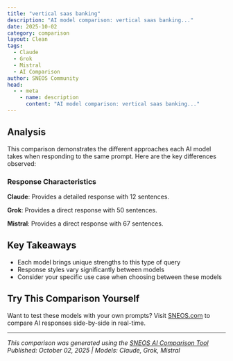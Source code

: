 ```yaml
---
title: "vertical saas banking"
description: "AI model comparison: vertical saas banking..."
date: 2025-10-02
category: comparison
layout: Clean
tags:
  - Claude
  - Grok
  - Mistral
  - AI Comparison
author: SNEOS Community
head:
  - - meta
    - name: description
      content: "AI model comparison: vertical saas banking..."
---
```


<ChatComparison
  title="vertical saas banking"
  prompt="vertical saas banking"
  :responses='{"Claude": "Vertical SaaS in banking refers to software solutions designed specifically for particular banking niches or specialized financial services sectors. Here\u0027s an overview:\n\n## What is Vertical Banking SaaS?\n\nUnlike horizontal SaaS (broad solutions for many industries), vertical banking SaaS focuses on:\n- **Specific banking segments** (community banks, credit unions, fintech startups)\n- **Specialized use cases** (lending, compliance, wealth management)\n- **Niche customer types** (small business banking, agricultural lending)\n\n## Key Vertical Banking SaaS Categories\n\n### 1. **Community \u0026 Regional Banks**\n- Core banking platforms for smaller institutions\n- Loan origination and management\n- Customer relationship management (CRM)\n- Regulatory compliance tools\n\n### 2. **Credit Unions**\n- Member-focused banking solutions\n- Cooperative-specific features\n- Community engagement tools\n\n### 3. **Fintech Enablement**\n- Banking-as-a-Service (BaaS) platforms\n- API-first solutions\n- Embedded finance tools\n- Digital wallet infrastructure\n\n### 4. **Specialized Lending**\n- Commercial real estate lending\n- Equipment financing\n- Agricultural loans\n- Small business lending platforms\n\n### 5. **Wealth Management**\n- Portfolio management systems\n- Financial planning tools\n- Robo-advisory platforms\n- Client reporting solutions\n\n## Advantages of Vertical Banking SaaS\n\n### **For Providers:**\n- Higher customer lifetime value\n- Deeper domain expertise\n- Premium pricing potential\n- Stronger customer relationships\n- Network effects within verticals\n\n### **For Banks:**\n- Industry-specific features\n- Faster implementation\n- Lower customization costs\n- Specialized support\n- Compliance built-in\n\n## Notable Examples\n\n- **nCino** - Commercial lending platform\n- **Mambu** - Core banking for digital banks\n- **Backbase** - Digital banking platform\n- **Finastra** - Various banking verticals\n- **Temenos** - Core banking solutions\n- **Blend** - Mortgage and consumer lending\n\n## Market Opportunities\n\n### **Emerging Verticals:**\n- ESG/Sustainable banking\n- Crypto/Digital asset banking\n- Cross-border payments\n- Embedded finance\n- Open banking solutions\n\n### **Underserved Segments:**\n- Rural banks\n- Minority depository institutions\n- Islamic banking\n- Agricultural finance\n- Small business banking\n\n## Key Success Factors\n\n1. **Deep Industry Knowledge**\n - Understand regulatory requirements\n - Know operational workflows\n - Grasp customer pain points\n\n2. **Compliance-First Design**\n - Built-in regulatory features\n - Audit trails and reporting\n - Security standards (SOC 2, PCI DSS)\n\n3. **Integration Capabilities**\n - API-first architecture\n - Legacy system compatibility\n - Third-party integrations\n\n4. **Scalability**\n - Handle transaction volumes\n - Multi-tenant architecture\n - Performance optimization\n\n## Challenges\n\n- **Regulatory Complexity** - Banking regulations vary by region and change frequently\n- **Long Sales Cycles** - Banks are conservative buyers with lengthy procurement processes\n- **Security Requirements** - Extremely high security and compliance standards\n- **Customer Switching Costs** - Banks reluctant to change core systems\n- **Capital Requirements** - Often need significant upfront investment\n\n## Investment Trends\n\nThe vertical banking SaaS market is attractive to investors because:\n- **Recurring Revenue** - Sticky, predictable business model\n- **Market Expansion** - Digital transformation in banking\n- **High Barriers to Entry** - Regulatory knowledge and relationships\n- **Premium Valuations** - Specialized expertise commands higher multiples\n\nWould you like me to dive deeper into any specific aspect of vertical banking SaaS, such as particular market segments, technical architecture, or go-to-market strategies?", "Grok": "Vertical SaaS (Software as a Service) in banking refers to cloud-based software solutions specifically designed to address the unique needs of the banking and financial services industry. Unlike horizontal SaaS, which offers generic solutions across multiple industries (e.g., CRM or accounting software like Salesforce or QuickBooks), vertical SaaS focuses on niche, industry-specific challenges and workflows.\n\nIn the context of banking, vertical SaaS platforms provide tailored tools and services to financial institutions such as retail banks, credit unions, investment banks, or fintech companies. These solutions often focus on areas like regulatory compliance, customer onboarding, loan origination, risk management, payments processing, or core banking operations.\n\n### Key Features of Vertical SaaS in Banking\n1. **Industry-Specific Functionality**: These platforms are built with banking regulations, compliance requirements, and workflows in mind (e.g., KYC/AML compliance, GDPR, or PCI DSS for payments).\n2. **Scalability**: Cloud-based solutions allow banks to scale operations without significant infrastructure investments.\n3. **Integration**: Many vertical SaaS platforms integrate with existing core banking systems, APIs, or third-party fintech tools.\n4. **Cost Efficiency**: Subscription-based models reduce upfront costs compared to traditional on-premise software.\n5. **Specialized Use Cases**: Solutions may focus on specific banking niches like mortgage lending, wealth management, or digital banking for retail customers.\n\n### Examples of Vertical SaaS in Banking\n1. **nCino**: A cloud-based platform for loan origination, customer relationship management, and workflow automation, tailored for banks and credit unions.\n2. **Temenos**: Provides SaaS solutions for core banking, digital banking, and payments, often used by smaller banks and fintechs to modernize operations.\n3. **Q2 Holdings**: Offers digital banking platforms for retail banking, including mobile apps, online banking, and customer engagement tools.\n4. **Mambu**: A SaaS core banking platform that enables banks and fintechs to build and launch financial products quickly.\n5. **Thought Machine (Vault)**: A cloud-native core banking system designed to replace legacy systems with modern, flexible infrastructure.\n\n### Benefits for Banking\n- **Digital Transformation**: Helps traditional banks modernize and compete with fintech startups by adopting agile, cloud-based systems.\n- **Regulatory Compliance**: Built-in features to adhere to strict banking regulations, reducing risk of fines or legal issues.\n- **Customer Experience**: Enhances digital touchpoints for customers through mobile banking apps, personalized services, and faster onboarding.\n- **Operational Efficiency**: Automates repetitive tasks like loan processing or fraud detection, reducing manual errors and costs.\n\n### Challenges\n- **Data Security**: Banking deals with sensitive data, so SaaS providers must ensure robust cybersecurity and compliance with data protection laws.\n- **Integration with Legacy Systems**: Many banks still rely on outdated core systems, which may not easily integrate with modern SaaS platforms.\n- **Vendor Lock-In**: Dependence on a single SaaS provider can create risks if the vendor raises prices or fails to meet evolving needs.\n- **Customization Limitations**: Vertical SaaS may not fully meet the unique needs of every bank, requiring additional customization.\n\n### Trends in Vertical SaaS for Banking\n1. **Embedded Finance**: SaaS platforms are enabling non-financial companies to offer banking services (e.g., payments or loans) through APIs, powered by platforms like Banking-as-a-Service (BaaS).\n2. **AI and Machine Learning**: Integration of AI for fraud detection, credit scoring, and personalized customer experiences.\n3. **Open Banking**: SaaS tools are facilitating API-driven data sharing between banks and third-party providers to enhance innovation.\n4. **Sustainability Focus**: Some SaaS platforms are helping banks track and report on ESG (Environmental, Social, Governance) metrics to meet regulatory and customer demands.\n\nVertical SaaS in banking is a growing sector as financial institutions increasingly adopt cloud technology to stay competitive, reduce costs, and meet the demands of a digital-first world. If you\u0027re looking for specific recommendations or deeper insights into a particular aspect (e.g., a specific platform or use case), feel free to ask!", "Mistral": "Vertical SaaS (Software as a Service) in the banking industry refers to cloud-based software solutions tailored specifically for the banking sector. These solutions are designed to address the unique needs and challenges faced by banks and financial institutions. Here are some key aspects and examples of vertical SaaS in banking:\n\n### Key Aspects of Vertical SaaS in Banking\n\n1. **Regulatory Compliance**:\n - Ensures that the software meets all relevant banking regulations and standards.\n - Provides tools for compliance reporting and risk management.\n\n2. **Security**:\n - Offers robust security features to protect sensitive financial data.\n - Includes encryption, multi-factor authentication, and other security protocols.\n\n3. **Customer Relationship Management (CRM)**:\n - Helps banks manage customer interactions and data.\n - Provides tools for customer segmentation, marketing, and service.\n\n4. **Core Banking Systems**:\n - Manages essential banking operations such as account management, transactions, and loan processing.\n - Integrates with other banking systems for seamless operations.\n\n5. **Analytics and Reporting**:\n - Offers advanced analytics and reporting tools to help banks make data-driven decisions.\n - Provides insights into customer behavior, market trends, and operational efficiency.\n\n6. **Digital Banking**:\n - Supports online and mobile banking platforms.\n - Enhances customer experience through user-friendly interfaces and features.\n\n7. **Risk Management**:\n - Provides tools for credit risk assessment, fraud detection, and risk mitigation.\n - Helps banks manage and monitor risks in real-time.\n\n### Examples of Vertical SaaS in Banking\n\n1. **nCino**:\n - A cloud-based banking platform that offers solutions for commercial lending, retail banking, and treasury management.\n - Focuses on streamlining banking processes and improving customer experience.\n\n2. **Mambu**:\n - A SaaS banking engine that provides core banking capabilities.\n - Supports digital transformation and innovation in banking.\n\n3. **Temenos**:\n - Offers a range of banking software solutions, including core banking, digital banking, and analytics.\n - Provides cloud-based and on-premises options.\n\n4. **Finacle**:\n - A comprehensive banking solution from Infosys that covers core banking, digital banking, and analytics.\n - Supports banks in delivering personalized and seamless banking experiences.\n\n5. **Blend**:\n - A digital lending platform that streamlines the mortgage and consumer lending processes.\n - Enhances the borrower experience and improves operational efficiency.\n\n### Benefits of Vertical SaaS in Banking\n\n1. **Cost Efficiency**:\n - Reduces the need for on-premises infrastructure and maintenance.\n - Offers scalable solutions that can grow with the bank\u0027s needs.\n\n2. **Flexibility and Scalability**:\n - Allows banks to quickly adapt to changing market conditions and customer demands.\n - Provides the ability to scale operations up or down as needed.\n\n3. **Enhanced Customer Experience**:\n - Offers modern, user-friendly interfaces and features.\n - Improves customer satisfaction and loyalty.\n\n4. **Operational Efficiency**:\n - Streamlines banking processes and reduces manual effort.\n - Enhances productivity and reduces operational costs.\n\n5. **Innovation**:\n - Provides access to the latest technologies and features.\n - Supports continuous improvement and innovation in banking services.\n\n### Challenges and Considerations\n\n1. **Data Security**:\n - Ensuring the security of sensitive financial data is paramount.\n - Banks must carefully evaluate the security measures of SaaS providers.\n\n2. **Integration**:\n - Ensuring seamless integration with existing banking systems and processes.\n - Requires careful planning and execution.\n\n3. **Compliance**:\n - Ensuring that the SaaS solution meets all relevant regulatory requirements.\n - Regular audits and compliance checks are necessary.\n\n4. **Vendor Lock-In**:\n - Banks must consider the potential risks of vendor lock-in.\n - Evaluating the flexibility and portability of data is crucial.\n\nVertical SaaS in banking offers numerous benefits, but it also requires careful consideration of security, compliance, and integration challenges. By selecting the right SaaS solutions, banks can enhance their operational efficiency, improve customer experience, and drive innovation."}' 
  published-date="11:28"
/>

## Analysis

This comparison demonstrates the different approaches each AI model takes when responding to the same prompt. Here are the key differences observed:

### Response Characteristics

**Claude**: Provides a detailed response with 12 sentences. 

**Grok**: Provides a direct response with 50 sentences. 

**Mistral**: Provides a direct response with 67 sentences. 

## Key Takeaways

- Each model brings unique strengths to this type of query
- Response styles vary significantly between models
- Consider your specific use case when choosing between these models

## Try This Comparison Yourself

Want to test these models with your own prompts? Visit [SNEOS.com](https://sneos.com) to compare AI responses side-by-side in real-time.

---

*This comparison was generated using the [SNEOS AI Comparison Tool](https://sneos.com)*
*Published: October 02, 2025 | Models: Claude, Grok, Mistral*
